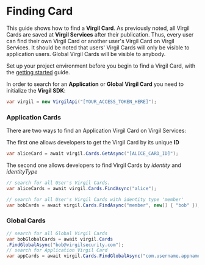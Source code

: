 # Finding Card

This guide shows how to find a **Virgil Card**. As previously noted, all Virgil Cards are saved at **Virgil Services** after their publication. Thus, every user can find their own Virgil Card or another user's Virgil Card on Virgil Services. It should be noted that users' Virgil Cards will only be visible to application users. Global Virgil Cards will be visible to anybody.

Set up your project environment before you begin to find a Virgil Card, with the [getting started](/docs/guides/configuration/client-configuration.md) guide.

In order to search for an **Application** or **Global Virgil Card** you need to initialize the **Virgil SDK**:

```cs
var virgil = new VirgilApi("[YOUR_ACCESS_TOKEN_HERE]");
```

### Application Cards

There are two ways to find an Application Virgil Card on Virgil Services:

The first one allows developers to get the Virgil Card by its unique **ID**

```cs
var aliceCard = await virgil.Cards.GetAsync("[ALICE_CARD_ID]");
```

The second one allows developers to find Virgil Cards by *identity* and *identityType*

```cs
// search for all User's Virgil Cards.
var aliceCards = await virgil.Cards.FindAsync("alice");

// search for all User's Virgil Cards with identity type 'member'
var bobCards = await virgil.Cards.FindAsync("member", new[] { "bob" });
```

### Global Cards

```cs
// search for all Global Virgil Cards
var bobGlobalCards = await virgil.Cards
.FindGlobalAsync("bob@virgilsecurity.com");
// search for Application Virgil Card
var appCards = await virgil.Cards.FindGlobalAsync("com.username.appname");
```
